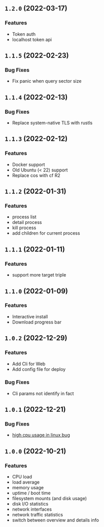 ## `1.2.0` (2022-03-17)

### Features
- Token auth
- localhost token api

## `1.1.5` (2022-02-23)

### Bug Fixes
- Fix panic when query sector size

## `1.1.4` (2022-02-13)

### Bug Fixes
- Replace system-native TLS with rustls

## `1.1.3` (2022-02-12)

### Features
- Docker support
- Old Ubuntu (< 22) support
- Replace cos with cf R2

## `1.1.2` (2022-01-31)

### Features
- process list
- detail process
- kill process
- add children for current process

## `1.1.1` (2022-01-11)

### Features
- support more target triple

## `1.1.0` (2022-01-09)

### Features
- Interactive install
- Download progress bar

## `1.0.2` (2022-12-29)

### Features
- Add Cli for Web
- Add config file for deploy

### Bug Fixes
- Cli params not identify in fact

## `1.0.1` (2022-12-21)

### Bug Fixes

- [high cpu usage in linux bug](https://github.com/ZingerLittleBee/server_bee-backend/issues/5)


## `1.0.0` (2022-10-21)

### Features

- CPU load
- load average
- memory usage
- uptime / boot time
- filesystem mounts (and disk usage)
- disk I/O statistics
- network interfaces
- network traffic statistics
- switch between overview and details info

